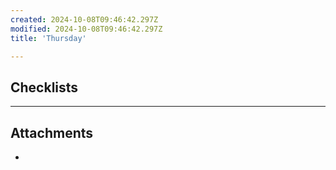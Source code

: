 ```yaml
---
created: 2024-10-08T09:46:42.297Z
modified: 2024-10-08T09:46:42.297Z
title: 'Thursday'

---
```


## Checklists

---

## Attachments

* 